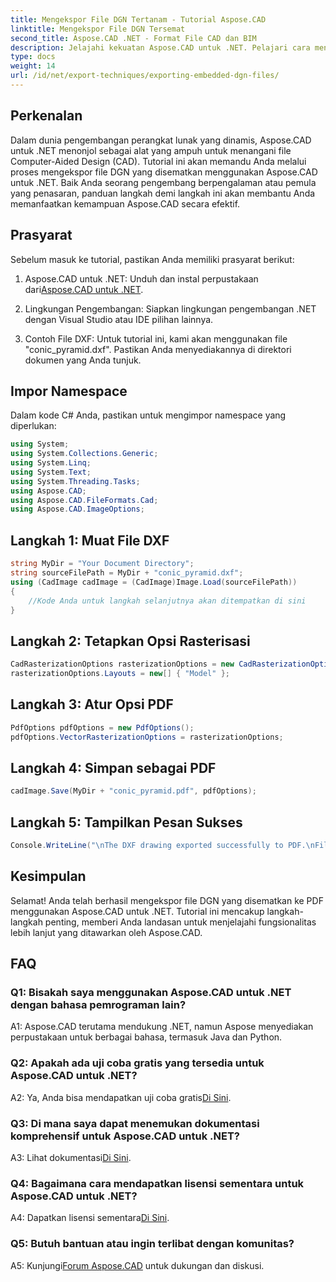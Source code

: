 ```yaml
---
title: Mengekspor File DGN Tertanam - Tutorial Aspose.CAD
linktitle: Mengekspor File DGN Tersemat
second_title: Aspose.CAD .NET - Format File CAD dan BIM
description: Jelajahi kekuatan Aspose.CAD untuk .NET. Pelajari cara mengekspor file DGN yang disematkan ke PDF dengan mudah dengan tutorial langkah demi langkah ini.
type: docs
weight: 14
url: /id/net/export-techniques/exporting-embedded-dgn-files/
---
```

## Perkenalan

Dalam dunia pengembangan perangkat lunak yang dinamis, Aspose.CAD untuk .NET menonjol sebagai alat yang ampuh untuk menangani file Computer-Aided Design (CAD). Tutorial ini akan memandu Anda melalui proses mengekspor file DGN yang disematkan menggunakan Aspose.CAD untuk .NET. Baik Anda seorang pengembang berpengalaman atau pemula yang penasaran, panduan langkah demi langkah ini akan membantu Anda memanfaatkan kemampuan Aspose.CAD secara efektif.

## Prasyarat

Sebelum masuk ke tutorial, pastikan Anda memiliki prasyarat berikut:

1.  Aspose.CAD untuk .NET: Unduh dan instal perpustakaan dari[Aspose.CAD untuk .NET](https://releases.aspose.com/cad/net/).

2. Lingkungan Pengembangan: Siapkan lingkungan pengembangan .NET dengan Visual Studio atau IDE pilihan lainnya.

3. Contoh File DXF: Untuk tutorial ini, kami akan menggunakan file "conic_pyramid.dxf". Pastikan Anda menyediakannya di direktori dokumen yang Anda tunjuk.

## Impor Namespace

Dalam kode C# Anda, pastikan untuk mengimpor namespace yang diperlukan:

```csharp
using System;
using System.Collections.Generic;
using System.Linq;
using System.Text;
using System.Threading.Tasks;
using Aspose.CAD;
using Aspose.CAD.FileFormats.Cad;
using Aspose.CAD.ImageOptions;
```

## Langkah 1: Muat File DXF

```csharp
string MyDir = "Your Document Directory";
string sourceFilePath = MyDir + "conic_pyramid.dxf";
using (CadImage cadImage = (CadImage)Image.Load(sourceFilePath))
{
    //Kode Anda untuk langkah selanjutnya akan ditempatkan di sini
}
```

## Langkah 2: Tetapkan Opsi Rasterisasi

```csharp
CadRasterizationOptions rasterizationOptions = new CadRasterizationOptions();
rasterizationOptions.Layouts = new[] { "Model" };
```

## Langkah 3: Atur Opsi PDF

```csharp
PdfOptions pdfOptions = new PdfOptions();
pdfOptions.VectorRasterizationOptions = rasterizationOptions;
```

## Langkah 4: Simpan sebagai PDF

```csharp
cadImage.Save(MyDir + "conic_pyramid.pdf", pdfOptions);
```

## Langkah 5: Tampilkan Pesan Sukses

```csharp
Console.WriteLine("\nThe DXF drawing exported successfully to PDF.\nFile saved at " + MyDir);
```

## Kesimpulan

Selamat! Anda telah berhasil mengekspor file DGN yang disematkan ke PDF menggunakan Aspose.CAD untuk .NET. Tutorial ini mencakup langkah-langkah penting, memberi Anda landasan untuk menjelajahi fungsionalitas lebih lanjut yang ditawarkan oleh Aspose.CAD.

## FAQ

### Q1: Bisakah saya menggunakan Aspose.CAD untuk .NET dengan bahasa pemrograman lain?

A1: Aspose.CAD terutama mendukung .NET, namun Aspose menyediakan perpustakaan untuk berbagai bahasa, termasuk Java dan Python.

### Q2: Apakah ada uji coba gratis yang tersedia untuk Aspose.CAD untuk .NET?

 A2: Ya, Anda bisa mendapatkan uji coba gratis[Di Sini](https://releases.aspose.com/).

### Q3: Di mana saya dapat menemukan dokumentasi komprehensif untuk Aspose.CAD untuk .NET?

 A3: Lihat dokumentasi[Di Sini](https://reference.aspose.com/cad/net/).

### Q4: Bagaimana cara mendapatkan lisensi sementara untuk Aspose.CAD untuk .NET?

 A4: Dapatkan lisensi sementara[Di Sini](https://purchase.aspose.com/temporary-license/).

### Q5: Butuh bantuan atau ingin terlibat dengan komunitas?

A5: Kunjungi[Forum Aspose.CAD](https://forum.aspose.com/c/cad/19) untuk dukungan dan diskusi.